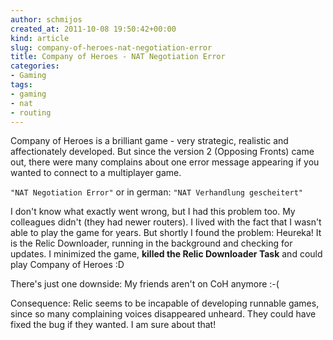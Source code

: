 ```yaml
---
author: schmijos
created_at: 2011-10-08 19:50:42+00:00
kind: article
slug: company-of-heroes-nat-negotiation-error
title: Company of Heroes - NAT Negotiation Error
categories:
- Gaming
tags:
- gaming
- nat
- routing
---
```


Company of Heroes is a brilliant game - very strategic, realistic and affectionately developed. But since the version 2 (Opposing Fronts) came out, there were many complains about one error message appearing if you wanted to connect to a multiplayer game.

`"NAT Negotiation Error"`
or in german:
`"NAT Verhandlung gescheitert"`

I don't know what exactly went wrong, but I had this problem too. My colleagues didn't (they had newer routers).
I lived with the fact that I wasn't able to play the game for years. But shortly I found the problem: Heureka! It is the Relic Downloader, running in the background and checking for updates. I minimized the game, **killed the Relic Downloader Task** and could play Company of Heroes :D

There's just one downside: My friends aren't on CoH anymore :-( 

Consequence: Relic seems to be incapable of developing runnable games, since so many complaining voices disappeared unheard. They could have fixed the bug if they wanted. I am sure about that!
